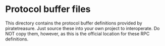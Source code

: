 # Protocol buffer files

This directory contains the protocol buffer definitions provided by
piratetreasure. Just source these into your own project to interoperate. Do
NOT copy them, however, as this is the official location for these RPC
definitions.
